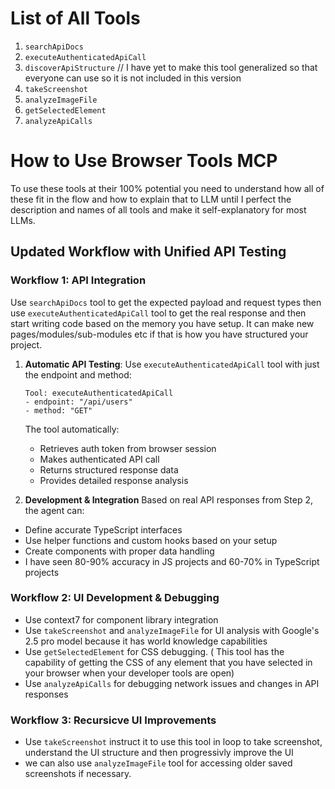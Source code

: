 # List of All Tools
1. `searchApiDocs`
2. `executeAuthenticatedApiCall`
3. `discoverApiStructure`            // I have yet to make this tool generalized so that everyone can use so it is not included in this version
4. `takeScreenshot`
5. `analyzeImageFile`
6. `getSelectedElement`
7. `analyzeApiCalls`

# How to Use Browser Tools MCP

To use these tools at their 100% potential you need to understand how all of these fit in the flow and how to explain that to LLM until I perfect the description and names of all tools and make it self-explanatory for most LLMs.

## Updated Workflow with Unified API Testing

### **Workflow 1: API Integration**
Use `searchApiDocs` tool to get the expected payload and request types then use  `executeAuthenticatedApiCall` tool to get the real response and then start writing code based on the memory you have setup. It can make new pages/modules/sub-modules etc if that is how you have structured your project.

1. **Automatic API Testing**: Use `executeAuthenticatedApiCall` tool with just the endpoint and method:
   ```
   Tool: executeAuthenticatedApiCall
   - endpoint: "/api/users"
   - method: "GET"
   ```
   
   The tool automatically:
   - Retrieves auth token from browser session
   - Makes authenticated API call
   - Returns structured response data
   - Provides detailed response analysis

2. **Development & Integration**
Based on real API responses from Step 2, the agent can:
- Define accurate TypeScript interfaces
- Use helper functions and custom hooks based on your setup
- Create components with proper data handling
- I have seen 80-90% accuracy in JS projects and 60-70% in TypeScript projects

### **Workflow 2: UI Development & Debugging**
- Use context7 for component library integration
- Use `takeScreenshot` and `analyzeImageFile` for UI analysis with Google's 2.5 pro model because it has world knowledge capabilities
- Use `getSelectedElement` for CSS debugging. ( This tool has the capability of getting the CSS of any element that you have selected in your browser when your developer tools are open)
- Use `analyzeApiCalls` for debugging network issues and changes in API responses

### **Workflow 3: Recursicve UI Improvements**
- Use `takeScreenshot` instruct it to use this tool in loop to take screenshot, understand the UI structure and then progressivly improve the UI
- we can also use `analyzeImageFile` tool for accessing older saved screenshots if necessary.
